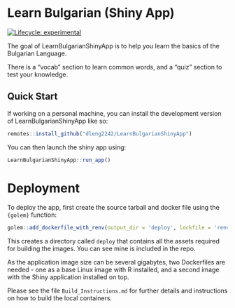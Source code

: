 
# Learn Bulgarian (Shiny App)

<!-- badges: start -->
[![Lifecycle:
experimental](https://img.shields.io/badge/lifecycle-experimental-orange.svg)](https://lifecycle.r-lib.org/articles/stages.html#experimental)
<!-- badges: end -->

The goal of LearnBulgarianShinyApp is to help you learn the basics of
the Bulgarian Language.

There is a “vocab” section to learn common words, and a “quiz” section
to test your knowledge.

## Quick Start

If working on a personal machine, you can install the development version of 
LearnBulgarianShinyApp like so:

``` r
remotes::install_github("dleng2242/LearnBulgarianShinyApp")
```

You can then launch the shiny app using:

``` r
LearnBulgarianShinyApp::run_app()
```

# Deployment

To deploy the app, first create the source tarball and docker file using the 
`{golem}` function:

```r 
golem::add_dockerfile_with_renv(output_dir = 'deploy', lockfile = 'renv.lock')
```

This creates a directory called `deploy` that contains all the assets required 
for building the images. You can see mine is included in the repo. 

As the application image size can be several gigabytes, two Dockerfiles are 
needed - one as a base Linux image with R installed, and a second image with 
the Shiny application installed on top. 

Please see the file `Build_Instructions.md` for further details and 
instructions on how to build the local containers.
